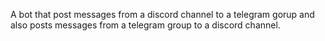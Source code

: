 A bot that post messages from a discord channel to a telegram gorup and also posts messages from a telegram group to a discord channel.